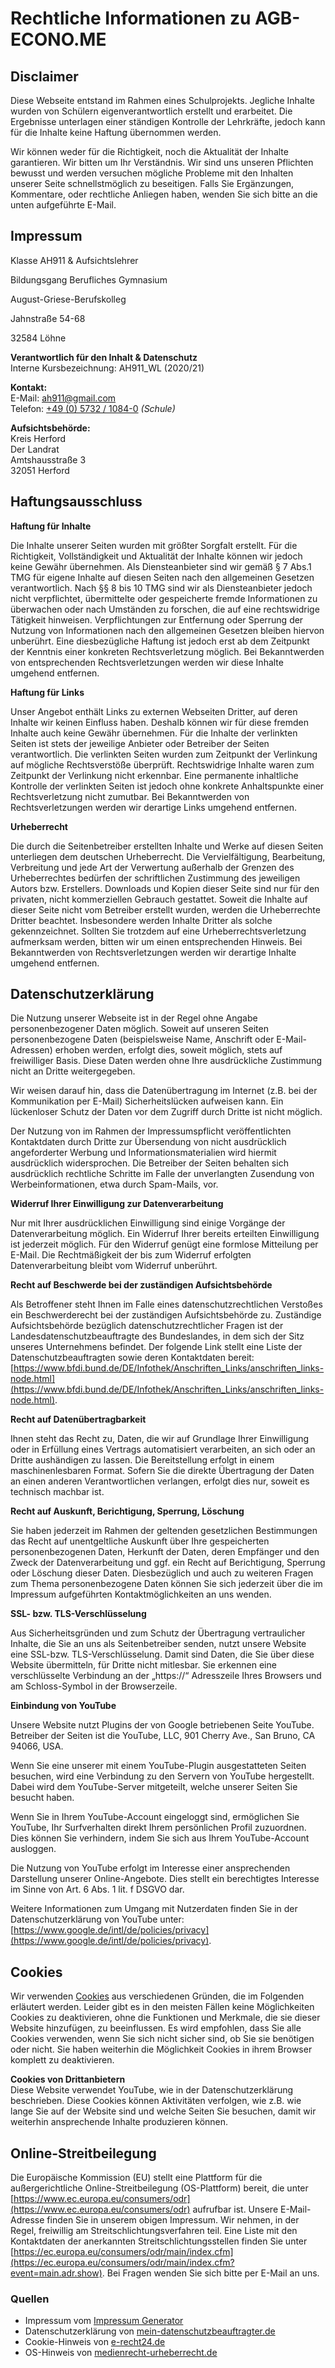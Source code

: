# Rechtliche Informationen zu AGB-ECONO.ME

## Disclaimer

Diese Webseite entstand im Rahmen eines Schulprojekts. Jegliche Inhalte wurden von Schülern eigenverantwortlich erstellt und erarbeitet. Die Ergebnisse unterlagen einer ständigen Kontrolle der Lehrkräfte, jedoch kann für die Inhalte keine Haftung übernommen werden.

Wir können weder für die Richtigkeit, noch die Aktualität der Inhalte garantieren. Wir bitten um Ihr Verständnis. Wir sind uns unseren Pflichten bewusst und werden versuchen mögliche Probleme mit den Inhalten unserer Seite schnellstmöglich zu beseitigen. Falls Sie Ergänzungen, Kommentare, oder rechtliche Anliegen haben, wenden Sie sich bitte an die unten aufgeführte E-Mail.

## Impressum

Klasse AH911 & Aufsichtslehrer

Bildungsgang Berufliches Gymnasium

August-Griese-Berufskolleg

Jahnstraße 54-68 

32584 Löhne

**Verantwortlich für den Inhalt & Datenschutz**  
Interne Kursbezeichnung: AH911_WL (2020/21)

**Kontakt:**  
E-Mail: [ah911@gmail.com](mailto:ah911@gmail.com)  
Telefon: [+49 (0) 5732 / 1084-0](tel:+49573210840) *(Schule)*

**Aufsichtsbehörde:**  
Kreis Herford  
Der Landrat  
Amtshausstraße 3  
32051 Herford

## Haftungsausschluss

**Haftung für Inhalte**  

Die Inhalte unserer Seiten wurden mit größter Sorgfalt erstellt. Für die Richtigkeit, Vollständigkeit und Aktualität der Inhalte können wir jedoch keine Gewähr übernehmen. Als Diensteanbieter sind wir gemäß § 7 Abs.1 TMG für eigene Inhalte auf diesen Seiten nach den allgemeinen Gesetzen verantwortlich. Nach §§ 8 bis 10 TMG sind wir als Diensteanbieter jedoch nicht verpflichtet, übermittelte oder gespeicherte fremde Informationen zu überwachen oder nach Umständen zu forschen, die auf eine rechtswidrige Tätigkeit hinweisen. Verpflichtungen zur Entfernung oder Sperrung der Nutzung von Informationen nach den allgemeinen Gesetzen bleiben hiervon unberührt. Eine diesbezügliche Haftung ist jedoch erst ab dem Zeitpunkt der Kenntnis einer konkreten Rechtsverletzung möglich. Bei Bekanntwerden von entsprechenden Rechtsverletzungen werden wir diese Inhalte umgehend entfernen.  

**Haftung für Links**  

Unser Angebot enthält Links zu externen Webseiten Dritter, auf deren Inhalte wir keinen Einfluss haben. Deshalb können wir für diese fremden Inhalte auch keine Gewähr übernehmen. Für die Inhalte der verlinkten Seiten ist stets der jeweilige Anbieter oder Betreiber der Seiten verantwortlich. Die verlinkten Seiten wurden zum Zeitpunkt der Verlinkung auf mögliche Rechtsverstöße überprüft. Rechtswidrige Inhalte waren zum Zeitpunkt der Verlinkung nicht erkennbar. Eine permanente inhaltliche Kontrolle der verlinkten Seiten ist jedoch ohne konkrete Anhaltspunkte einer Rechtsverletzung nicht zumutbar. Bei Bekanntwerden von Rechtsverletzungen werden wir derartige Links umgehend entfernen.  

**Urheberrecht**  

Die durch die Seitenbetreiber erstellten Inhalte und Werke auf diesen Seiten unterliegen dem deutschen Urheberrecht. Die Vervielfältigung, Bearbeitung, Verbreitung und jede Art der Verwertung außerhalb der Grenzen des Urheberrechtes bedürfen der schriftlichen Zustimmung des jeweiligen Autors bzw. Erstellers. Downloads und Kopien dieser Seite sind nur für den privaten, nicht kommerziellen Gebrauch gestattet. Soweit die Inhalte auf dieser Seite nicht vom Betreiber erstellt wurden, werden die Urheberrechte Dritter beachtet. Insbesondere werden Inhalte Dritter als solche gekennzeichnet. Sollten Sie trotzdem auf eine Urheberrechtsverletzung aufmerksam werden, bitten wir um einen entsprechenden Hinweis. Bei Bekanntwerden von Rechtsverletzungen werden wir derartige Inhalte umgehend entfernen.  

## Datenschutzerklärung

Die Nutzung unserer Webseite ist in der Regel ohne Angabe personenbezogener Daten möglich. Soweit auf unseren Seiten personenbezogene Daten (beispielsweise Name, Anschrift oder E-Mail-Adressen) erhoben werden, erfolgt dies, soweit möglich, stets auf freiwilliger Basis. Diese Daten werden ohne Ihre ausdrückliche Zustimmung nicht an Dritte weitergegeben.  

Wir weisen darauf hin, dass die Datenübertragung im Internet (z.B. bei der Kommunikation per E-Mail) Sicherheitslücken aufweisen kann. Ein lückenloser Schutz der Daten vor dem Zugriff durch Dritte ist nicht möglich.  

Der Nutzung von im Rahmen der Impressumspflicht veröffentlichten Kontaktdaten durch Dritte zur Übersendung von nicht ausdrücklich angeforderter Werbung und Informationsmaterialien wird hiermit ausdrücklich widersprochen. Die Betreiber der Seiten behalten sich ausdrücklich rechtliche Schritte im Falle der unverlangten Zusendung von Werbeinformationen, etwa durch Spam-Mails, vor.  

**Widerruf Ihrer Einwilligung zur Datenverarbeitung**

Nur mit Ihrer ausdrücklichen Einwilligung sind einige Vorgänge der Datenverarbeitung möglich. Ein Widerruf Ihrer bereits erteilten Einwilligung ist jederzeit möglich. Für den Widerruf genügt eine formlose Mitteilung per E-Mail. Die Rechtmäßigkeit der bis zum Widerruf erfolgten Datenverarbeitung bleibt vom Widerruf unberührt.

**Recht auf Beschwerde bei der zuständigen Aufsichtsbehörde**

Als Betroffener steht Ihnen im Falle eines datenschutzrechtlichen Verstoßes ein Beschwerderecht bei der zuständigen Aufsichtsbehörde zu. Zuständige Aufsichtsbehörde bezüglich datenschutzrechtlicher Fragen ist der Landesdatenschutzbeauftragte des Bundeslandes, in dem sich der Sitz unseres Unternehmens befindet. Der folgende Link stellt eine Liste der Datenschutzbeauftragten sowie deren Kontaktdaten bereit:  [https://www.bfdi.bund.de/DE/Infothek/Anschriften_Links/anschriften_links-node.html](https://www.bfdi.bund.de/DE/Infothek/Anschriften_Links/anschriften_links-node.html).

**Recht auf Datenübertragbarkeit**

Ihnen steht das Recht zu, Daten, die wir auf Grundlage Ihrer Einwilligung oder in Erfüllung eines Vertrags automatisiert verarbeiten, an sich oder an Dritte aushändigen zu lassen. Die Bereitstellung erfolgt in einem maschinenlesbaren Format. Sofern Sie die direkte Übertragung der Daten an einen anderen Verantwortlichen verlangen, erfolgt dies nur, soweit es technisch machbar ist.

**Recht auf Auskunft, Berichtigung, Sperrung, Löschung**

Sie haben jederzeit im Rahmen der geltenden gesetzlichen Bestimmungen das Recht auf unentgeltliche Auskunft über Ihre gespeicherten personenbezogenen Daten, Herkunft der Daten, deren Empfänger und den Zweck der Datenverarbeitung und ggf. ein Recht auf Berichtigung, Sperrung oder Löschung dieser Daten. Diesbezüglich und auch zu weiteren Fragen zum Thema personenbezogene Daten können Sie sich jederzeit über die im Impressum aufgeführten Kontaktmöglichkeiten an uns wenden.

**SSL- bzw. TLS-Verschlüsselung**

Aus Sicherheitsgründen und zum Schutz der Übertragung vertraulicher Inhalte, die Sie an uns als Seitenbetreiber senden, nutzt unsere Website eine SSL-bzw. TLS-Verschlüsselung. Damit sind Daten, die Sie über diese Website übermitteln, für Dritte nicht mitlesbar. Sie erkennen eine verschlüsselte Verbindung an der „https://“ Adresszeile Ihres Browsers und am Schloss-Symbol in der Browserzeile.

**Einbindung von YouTube**

Unsere Website nutzt Plugins der von Google betriebenen Seite YouTube. Betreiber der Seiten ist die YouTube, LLC, 901 Cherry Ave., San Bruno, CA 94066, USA.

Wenn Sie eine unserer mit einem YouTube-Plugin ausgestatteten Seiten besuchen, wird eine Verbindung zu den Servern von YouTube hergestellt. Dabei wird dem YouTube-Server mitgeteilt, welche unserer Seiten Sie besucht haben.

Wenn Sie in Ihrem YouTube-Account eingeloggt sind, ermöglichen Sie YouTube, Ihr Surfverhalten direkt Ihrem persönlichen Profil zuzuordnen. Dies können Sie verhindern, indem Sie sich aus Ihrem YouTube-Account ausloggen.

Die Nutzung von YouTube erfolgt im Interesse einer ansprechenden Darstellung unserer Online-Angebote. Dies stellt ein berechtigtes Interesse im Sinne von Art. 6 Abs. 1 lit. f DSGVO dar.

Weitere Informationen zum Umgang mit Nutzerdaten finden Sie in der Datenschutzerklärung von YouTube unter: [https://www.google.de/intl/de/policies/privacy](https://www.google.de/intl/de/policies/privacy).

## Cookies
Wir verwenden [Cookies](https://www.cookiesandyou.com/)  aus verschiedenen Gründen, die im Folgenden erläutert werden. Leider gibt es in den meisten Fällen keine Möglichkeiten Cookies zu deaktivieren, ohne die Funktionen und Merkmale, die sie dieser Website hinzufügen, zu beeinflussen. Es wird empfohlen, dass Sie alle Cookies verwenden, wenn Sie sich nicht sicher sind, ob Sie sie benötigen oder nicht. Sie haben weiterhin die Möglichkeit Cookies in ihrem Browser komplett zu deaktivieren.

**Cookies von Drittanbietern**  
Diese Website verwendet YouTube, wie in der Datenschutzerklärung beschrieben. Diese Cookies können Aktivitäten verfolgen, wie z.B. wie lange Sie auf der Website sind und welche Seiten Sie besuchen, damit wir weiterhin ansprechende Inhalte produzieren können.

## Online-Streitbeilegung

Die Europäische Kommission (EU) stellt eine Plattform für die außergerichtliche Online-Streitbeilegung (OS-Plattform) bereit, die unter  [https://www.ec.europa.eu/consumers/odr](https://www.ec.europa.eu/consumers/odr)  aufrufbar ist. Unsere E-Mail-Adresse finden Sie in unserem obigen Impressum. Wir nehmen, in der Regel, freiwillig am Streitschlichtungsverfahren teil. Eine Liste mit den Kontaktdaten der anerkannten Streitschlichtungsstellen finden Sie unter  [https://ec.europa.eu/consumers/odr/main/index.cfm](https://ec.europa.eu/consumers/odr/main/index.cfm?event=main.adr.show). Bei Fragen wenden Sie sich bitte per E-Mail an uns.

### Quellen

 - Impressum vom  [Impressum Generator](https://www.impressum-generator.de/)
 - Datenschutzerklärung von [mein-datenschutzbeauftragter.de](http://www.mein-datenschutzbeauftragter.de/)
 - Cookie-Hinweis von [e-recht24.de](https://www.e-recht24.de/)
 - OS-Hinweis von [medienrecht-urheberrecht.de](https://www.medienrecht-urheberrecht.de/)
